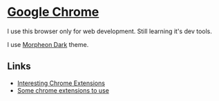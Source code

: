 # [Google Chrome](https://www.google.com/chrome/)
I use this browser only for web development. Still learning it's dev tools.

I use [Morpheon Dark](https://chrome.google.com/webstore/detail/morpheon-dark/mafbdhjdkjnoafhfelkjpchpaepjknad) theme.

## Links
- [Interesting Chrome Extensions](https://github.com/learn-anything/chrome-extensions#readme)
- [Some chrome extensions to use](https://news.ycombinator.com/item?id=15696056)